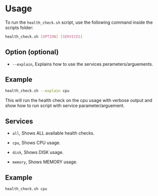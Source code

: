 # Usage

To run the `health_check.sh` script, use the following command inside the scripts folder:

```bash
health_check.sh [OPTION] [SERVICES]
```

## Option (optional)

- `--explain`, 
    Explains how to use the services perameters/arguements.

## Example

```bash
health_check.sh --explain cpu
```

This will run the health check on the cpu usage with verbose output and show how to run script with service parameter/arguement.

## Services 

- `all`, 
    Shows ALL available health checks.

- `cpu`, 
    Shows CPU usage.

- `disk`, 
    Shows DISK usage.

- `memory`, 
    Shows MEMORY usage.

## Example

```bash
health_check.sh cpu
```
